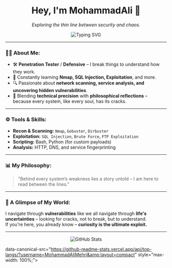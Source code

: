 <h1 align="center">Hey, I'm MohammadAli 👾</h1>

<p align="center">
  <i>Exploring the thin line between security and chaos.</i>
</p>

<p align="center">
  <img src="https://readme-typing-svg.demolab.com?font=Fira+Code&weight=500&size=24&pause=1000&color=00FF41&center=true&vCenter=true&width=600&lines=Penetration+Tester+%7C+Defensive;Breaking+to+Understand;Curiosity+is+the+Ultimate+Exploit" alt="Typing SVG" />
</p>

---

### 🕵️‍♂️ About Me:

- 🛠️ **Penetration Tester** / **Defensive** – I break things to understand how they work.  
- 🧠 Constantly learning **Nmap, SQL Injection, Exploitation**, and more.  
- 🔍 Passionate about **network scanning, service analysis, and uncovering hidden vulnerabilities**.  
- 📜 Blending **technical precision** with **philosophical reflections** – because every system, like every soul, has its cracks.

---

### ⚙️ Tools & Skills:

- **Recon & Scanning:** `Nmap`, `Gobuster`, `Dirbuster`
- **Exploitation:** `SQL Injection`, `Brute Force`, `FTP Exploitation`
- **Scripting:** Bash, Python (for custom payloads)
- **Analysis:** HTTP, DNS, and service fingerprinting

---

### 📊 My Philosophy:

> "Behind every system’s weakness lies a story untold – I am here to read between the lines."

---

### 🖤 A Glimpse of My World:

I navigate through **vulnerabilities** like we all navigate through **life's uncertainties** – looking for cracks, not to break, but to understand.  
If you're here, you already know – **curiosity is the ultimate exploit.**

---

<div align="center">
  <img src="https://github-readme-stats.vercel.app/api?username=MohammadAliMehri&show_icons=true&theme=radical" 
alt="GitHub Stats" />
</div>

data-canonical-src="https://github-readme-stats.vercel.app/api/top-langs/?username=MohammadAliMehri&amp;layout=compact" style="max-width: 100%;">
</a>

